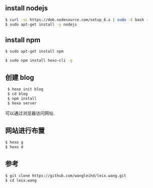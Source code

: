 ## install nodejs

```sh
$ curl -sL https://deb.nodesource.com/setup_6.x | sudo -E bash - 
$ sudo apt-get install -y nodejs
```



## install npm

```sh
$ sudo apt-get install npm 
```


```sh
$ sudo npm install hexo-cli -g 
```


## 创建 blog

```sh
 $ hexo init blog
 $ cd blog
 $ npm install 
 $ hexo server
```

可以通过浏览器访问网址.


## 网站进行布置

```sh
$ hexo g
$ hexo d
```

## 参考

```sh
$ git clone https://github.com/wangleihd/leix.wang.git
$ cd leix.wang
```

